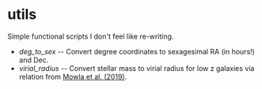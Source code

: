 # utils
Simple functional scripts I don't feel like re-writing.


* *deg_to_sex* -- Convert degree coordinates to sexagesimal RA (in hours!) and Dec.
* *virial_radius* -- Convert stellar mass to virial radius for low z galaxies via relation from [Mowla et al. (2019)](https://ui.adsabs.harvard.edu/abs/2019ApJ...872L..13M/abstract).
